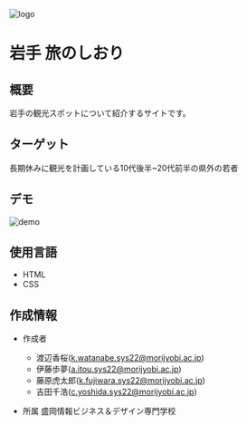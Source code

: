 ![logo](https://user-images.githubusercontent.com/113155972/212226576-0c95e958-4ffa-4a49-a090-79046d363736.png)
# **岩手 旅のしおり**
## 概要
岩手の観光スポットについて紹介するサイトです。

## ターゲット
長期休みに観光を計画している10代後半~20代前半の県外の若者
 
## デモ

![demo](https://user-images.githubusercontent.com/113155972/211958598-37a88f68-9769-4d05-aedf-6a1b0d919772.gif)

## 使用言語
- HTML
- CSS

## 作成情報
* 作成者
    - 渡辺香桜(k.watanabe.sys22@morijyobi.ac.jp)
    - 伊藤歩夢(a.itou.sys22@morijyobi.ac.jp)
    - 藤原虎太郎(k.fujiwara.sys22@morijyobi.ac.jp)
    - 吉田千浩(c.yoshida.sys22@morijyobi.ac.jp)

* 所属
    盛岡情報ビジネス＆デザイン専門学校
 















